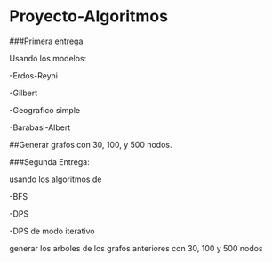 # Proyecto-Algoritmos

###Primera entrega

Usando los modelos:

-Erdos-Reyni

-Gilbert

-Geografico simple

-Barabasi-Albert



##Generar grafos con 30, 100, y 500 nodos.

###Segunda Entrega:

usando los algoritmos de


-BFS

-DPS

-DPS de modo iterativo

generar los arboles de los grafos anteriores con 30, 100 y 500 nodos
